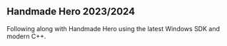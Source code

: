 ## Handmade Hero 2023/2024

Following along with Handmade Hero using the latest Windows SDK and modern C++.
